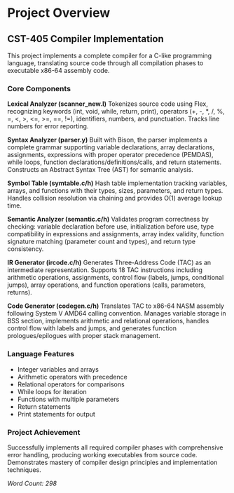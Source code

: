 # Project Overview

## CST-405 Compiler Implementation

This project implements a complete compiler for a C-like programming language, translating source code through all compilation phases to executable x86-64 assembly code.

### Core Components

**Lexical Analyzer (scanner_new.l)**
Tokenizes source code using Flex, recognizing keywords (int, void, while, return, print), operators (+, -, *, /, %, =, <, >, <=, >=, ==, !=), identifiers, numbers, and punctuation. Tracks line numbers for error reporting.

**Syntax Analyzer (parser.y)**
Built with Bison, the parser implements a complete grammar supporting variable declarations, array declarations, assignments, expressions with proper operator precedence (PEMDAS), while loops, function declarations/definitions/calls, and return statements. Constructs an Abstract Syntax Tree (AST) for semantic analysis.

**Symbol Table (symtable.c/h)**
Hash table implementation tracking variables, arrays, and functions with their types, sizes, parameters, and return types. Handles collision resolution via chaining and provides O(1) average lookup time.

**Semantic Analyzer (semantic.c/h)**
Validates program correctness by checking: variable declaration before use, initialization before use, type compatibility in expressions and assignments, array index validity, function signature matching (parameter count and types), and return type consistency.

**IR Generator (ircode.c/h)**
Generates Three-Address Code (TAC) as an intermediate representation. Supports 18 TAC instructions including arithmetic operations, assignments, control flow (labels, jumps, conditional jumps), array operations, and function operations (calls, parameters, returns).

**Code Generator (codegen.c/h)**
Translates TAC to x86-64 NASM assembly following System V AMD64 calling convention. Manages variable storage in BSS section, implements arithmetic and relational operations, handles control flow with labels and jumps, and generates function prologues/epilogues with proper stack management.

### Language Features
- Integer variables and arrays
- Arithmetic operators with precedence
- Relational operators for comparisons
- While loops for iteration
- Functions with multiple parameters
- Return statements
- Print statements for output

### Project Achievement
Successfully implements all required compiler phases with comprehensive error handling, producing working executables from source code. Demonstrates mastery of compiler design principles and implementation techniques.

*Word Count: 298*
